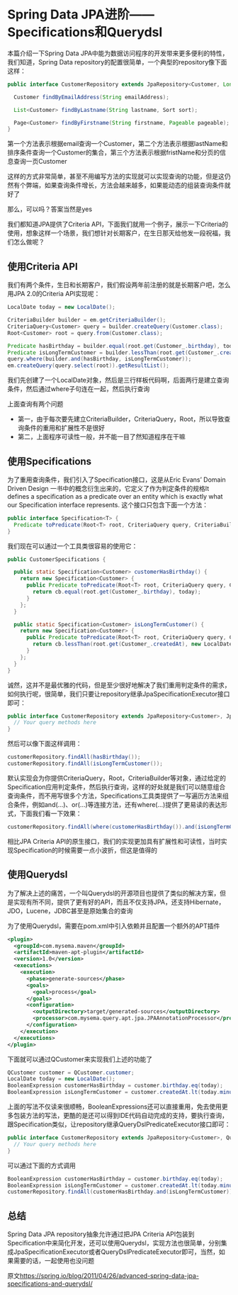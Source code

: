 # Spring Data JPA进阶——Specifications和Querydsl

本篇介绍一下Spring Data JPA中能为数据访问程序的开发带来更多便利的特性，我们知道，Spring Data repository的配置很简单，一个典型的repository像下面这样：

```java
public interface CustomerRepository extends JpaRepository<Customer, Long> {

  Customer findByEmailAddress(String emailAddress);

  List<Customer> findByLastname(String lastname, Sort sort);

  Page<Customer> findByFirstname(String firstname, Pageable pageable);
}
```

第一个方法表示根据email查询一个Customer，第二个方法表示根据lastName和排序条件查询一个Customer的集合，第三个方法表示根据fristName和分页的信息查询一页Customer

这样的方式非常简单，甚至不用编写方法的实现就可以实现查询的功能，但是这仍然有个弊端，如果查询条件增长，方法会越来越多，如果能动态的组装查询条件就好了

那么，可以吗？答案当然是yes

我们都知道JPA提供了Criteria API，下面我们就用一个例子，展示一下Criteria的使用，想象这样一个场景，我们想针对长期客户，在生日那天给他发一段祝福，我们怎么做呢？

## 使用Criteria API

我们有两个条件，生日和长期客户，我们假设两年前注册的就是长期客户吧，怎么用JPA 2.0的Criteria API实现呢：

```java
LocalDate today = new LocalDate();

CriteriaBuilder builder = em.getCriteriaBuilder();
CriteriaQuery<Customer> query = builder.createQuery(Customer.class);
Root<Customer> root = query.from(Customer.class);

Predicate hasBirthday = builder.equal(root.get(Customer_.birthday), today);
Predicate isLongTermCustomer = builder.lessThan(root.get(Customer_.createdAt), today.minusYears(2);
query.where(builder.and(hasBirthday, isLongTermCustomer));
em.createQuery(query.select(root)).getResultList();
```

我们先创建了一个LocalDate对象，然后是三行样板代码啊，后面两行是建立查询条件，然后通过where子句连在一起，然后执行查询

上面查询有两个问题

- 第一，由于每次要先建立CriteriaBuilder，CriteriaQuery，Root，所以导致查询条件的重用和扩展性不是很好
- 第二，上面程序可读性一般，并不能一目了然知道程序在干嘛

## 使用Specifications

为了重用查询条件，我们引入了Specification接口，这是从Eric Evans’ Domain Driven Design 一书中的概念衍生出来的，它定义了作为判定条件的规格It defines a specification as a predicate over an entity which is exactly what our Specification interface represents. 这个接口只包含下面一个方法：

```java
public interface Specification<T> {
  Predicate toPredicate(Root<T> root, CriteriaQuery query, CriteriaBuilder cb);
}
```

我们现在可以通过一个工具类很容易的使用它：

```java
public CustomerSpecifications {

  public static Specification<Customer> customerHasBirthday() {
    return new Specification<Customer> {
      public Predicate toPredicate(Root<T> root, CriteriaQuery query, CriteriaBuilder cb) {
        return cb.equal(root.get(Customer_.birthday), today);
      }
    };
  }

  public static Specification<Customer> isLongTermCustomer() {
    return new Specification<Customer> {
      public Predicate toPredicate(Root<T> root, CriteriaQuery query, CriteriaBuilder cb) {
        return cb.lessThan(root.get(Customer_.createdAt), new LocalDate.minusYears(2));
      }
    };
  }
}
```

诚然，这并不是最优雅的代码，但是至少很好地解决了我们重用判定条件的需求，如何执行呢，很简单，我们只要让repository继承JpaSpecificationExecutor接口即可：

```java
public interface CustomerRepository extends JpaRepository<Customer>, JpaSpecificationExecutor {
  // Your query methods here
}
```

然后可以像下面这样调用：

```java
customerRepository.findAll(hasBirthday());
customerRepository.findAll(isLongTermCustomer());
```

默认实现会为你提供CriteriaQuery，Root，CriteriaBuilder等对象，通过给定的Specification应用判定条件，然后执行查询，这样的好处就是我们可以随意组合查询条件，而不用写很多个方法，Specifications工具类提供了一写遍历方法来组合条件，例如and(…)、or(…)等连接方法，还有where(…)提供了更易读的表达形式，下面我们看一下效果：

```java
customerRepository.findAll(where(customerHasBirthday()).and(isLongTermCustomer()));
```

相比JPA Criteria API的原生接口，我们的实现更加具有扩展性和可读性，当时实现Specification的时候需要一点小波折，但这是值得的

## 使用Querydsl

为了解决上述的痛苦，一个叫Querydsl的开源项目也提供了类似的解决方案，但是实现有所不同，提供了更有好的API，而且不仅支持JPA，还支持Hibernate，JDO，Lucene，JDBC甚至是原始集合的查询

为了使用Querydsl，需要在pom.xml中引入依赖并且配置一个额外的APT插件

```xml
<plugin>
  <groupId>com.mysema.maven</groupId>
  <artifactId>maven-apt-plugin</artifactId>
  <version>1.0</version>
  <executions>
    <execution>
      <phase>generate-sources</phase>
      <goals>
        <goal>process</goal>
      </goals>
      <configuration>
        <outputDirectory>target/generated-sources</outputDirectory>
        <processor>com.mysema.query.apt.jpa.JPAAnnotationProcessor</processor>
      </configuration>
    </execution>
  </executions>
</plugin>
```

下面就可以通过QCustomer来实现我们上述的功能了

```java
QCustomer customer = QCustomer.customer;
LocalDate today = new LocalDate();
BooleanExpression customerHasBirthday = customer.birthday.eq(today);
BooleanExpression isLongTermCustomer = customer.createdAt.lt(today.minusYears(2));
```

上面的写法不仅读来很顺畅，BooleanExpressions还可以直接重用，免去使用更多包装方法的写法，更酷的是还可以得到IDE代码自动完成的支持，要执行查询，跟Specification类似，让repository继承QueryDslPredicateExecutor接口即可：

```java
public interface CustomerRepository extends JpaRepository<Customer>, QueryDslPredicateExecutor {
  // Your query methods here
}
```

可以通过下面的方式调用

```java
BooleanExpression customerHasBirthday = customer.birthday.eq(today);
BooleanExpression isLongTermCustomer = customer.createdAt.lt(today.minusYears(2));
customerRepository.findAll(customerHasBirthday.and(isLongTermCustomer));
```

## 总结

Spring Data JPA repository抽象允许通过把JPA Criteria API包装到Specification中来简化开发，还可以使用Querydsl，实现方法也很简单，分别集成JpaSpecificationExecutor或者QueryDslPredicateExecutor即可，当然，如果需要的话，一起使用也没问题

原文<https://spring.io/blog/2011/04/26/advanced-spring-data-jpa-specifications-and-querydsl/>
